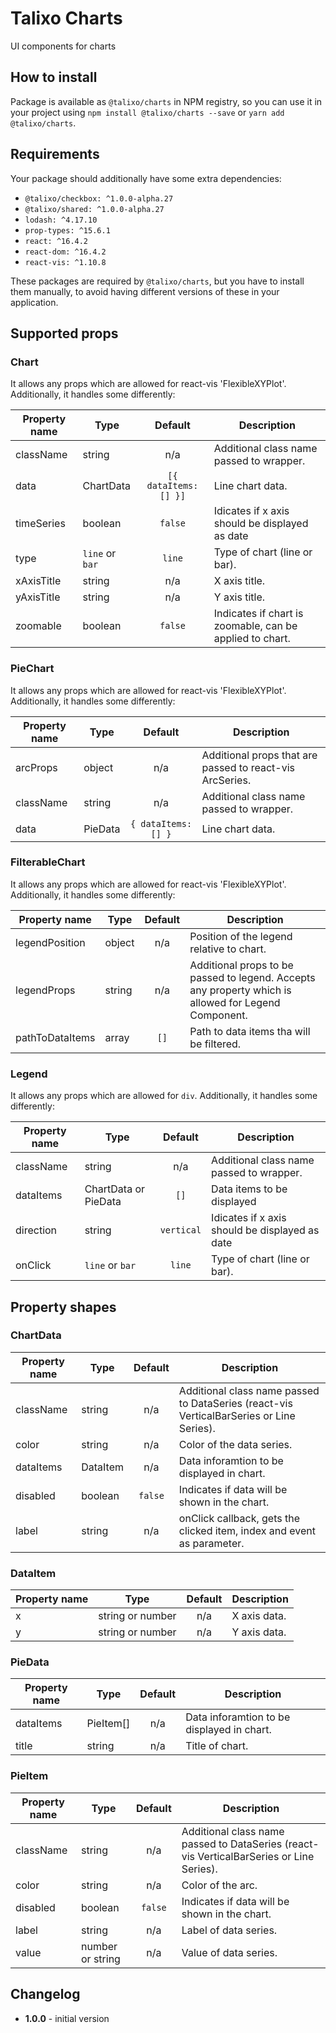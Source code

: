 # Talixo Charts

UI components for charts

## How to install

Package is available as `@talixo/charts` in NPM registry, so you can use it in your project
using `npm install @talixo/charts --save` or `yarn add @talixo/charts`.

## Requirements

Your package should additionally have some extra dependencies:

- `@talixo/checkbox: ^1.0.0-alpha.27`
- `@talixo/shared: ^1.0.0-alpha.27`
- `lodash: ^4.17.10`
- `prop-types: ^15.6.1`
- `react: ^16.4.2`
- `react-dom: ^16.4.2`
- `react-vis: ^1.10.8`

These packages are required by `@talixo/charts`, but you have to install them manually,
to avoid having different versions of these in your application.

## Supported props

### Chart
It allows any props which are allowed for react-vis 'FlexibleXYPlot'. Additionally, it handles some differently:

Property name | Type            | Default               | Description                    
--------------|-----------------|:---------------------:|-----------------------------------------
className     | string          | n/a                   | Additional class name passed to wrapper.
data          | ChartData       | `[{ dataItems: [] }]` | Line chart data.
timeSeries    | boolean         | `false`               | Idicates if x axis should be displayed as date 
type          | `line` or `bar` | `line`                | Type of chart (line or bar).
xAxisTitle    | string          | n/a                   | X axis title.
yAxisTitle    | string          | n/a                   | Y axis title.
zoomable      | boolean         | `false`               | Indicates if chart is zoomable, can be applied to chart.

### PieChart
It allows any props which are allowed for react-vis 'FlexibleXYPlot'. Additionally, it handles some differently:

Property name | Type            | Default               | Description                    
--------------|-----------------|:---------------------:|-----------------------------------------
arcProps      | object          | n/a                   | Additional props that are passed to react-vis ArcSeries.
className     | string          | n/a                   | Additional class name passed to wrapper.
data          | PieData         | `{ dataItems: [] }`   | Line chart data.

### FilterableChart

It allows any props which are allowed for react-vis 'FlexibleXYPlot'. Additionally, it handles some differently:

Property name     | Type            | Default               | Description                    
------------------|-----------------|:---------------------:|-----------------------------------------
legendPosition    | object          | n/a                   | Position of the legend relative to chart.
legendProps       | string          | n/a                   | Additional props to be passed to legend. Accepts any property which is allowed for Legend Component.
pathToDataItems   | array           | `[]`                  | Path to data items tha will be filtered.

### Legend
It allows any props which are allowed for `div`. Additionally, it handles some differently:

Property name | Type                  | Default               | Description                    
--------------|-----------------------|:---------------------:|-----------------------------------------
className     | string                | n/a                   | Additional class name passed to wrapper.
dataItems     | ChartData or PieData  | `[]`                  | Data items to be displayed
direction     | string                | `vertical`            | Idicates if x axis should be displayed as date 
onClick       | `line` or `bar`       | `line`                | Type of chart (line or bar).


## Property shapes

### ChartData

Property name | Type      | Default | Description                    
--------------|-----------|:-------:|--------------------------------
className     | string    | n/a     | Additional class name passed to DataSeries (react-vis VerticalBarSeries or Line Series).
color         | string    | n/a     | Color of the data series.
dataItems     | DataItem  | n/a     | Data inforamtion to be displayed in chart.
disabled      | boolean   | `false` | Indicates if data will be shown in the chart.
label         | string    | n/a     | onClick callback, gets the clicked item, index and event as parameter.


### DataItem 

Property name | Type                | Default | Description                    
--------------|---------------------|:-------:|--------------------------------
x             | string or number    | n/a     | X axis data.
y             | string or number    | n/a     | Y axis data.


### PieData

Property name | Type      | Default | Description                    
--------------|-----------|:-------:|--------------------------------
dataItems     | PieItem[] | n/a     | Data inforamtion to be displayed in chart.
title         | string    | n/a     | Title of chart.


### PieItem

Property name | Type              | Default | Description                    
--------------|-------------------|:-------:|--------------------------------
className     | string            | n/a     | Additional class name passed to DataSeries (react-vis VerticalBarSeries or Line Series).
color         | string            | n/a     | Color of the arc.
disabled      | boolean           | `false` | Indicates if data will be shown in the chart.
label         | string            | n/a     | Label of data series.
value         | number or string  | n/a     | Value of data series.

## Changelog

- **1.0.0** - initial version
